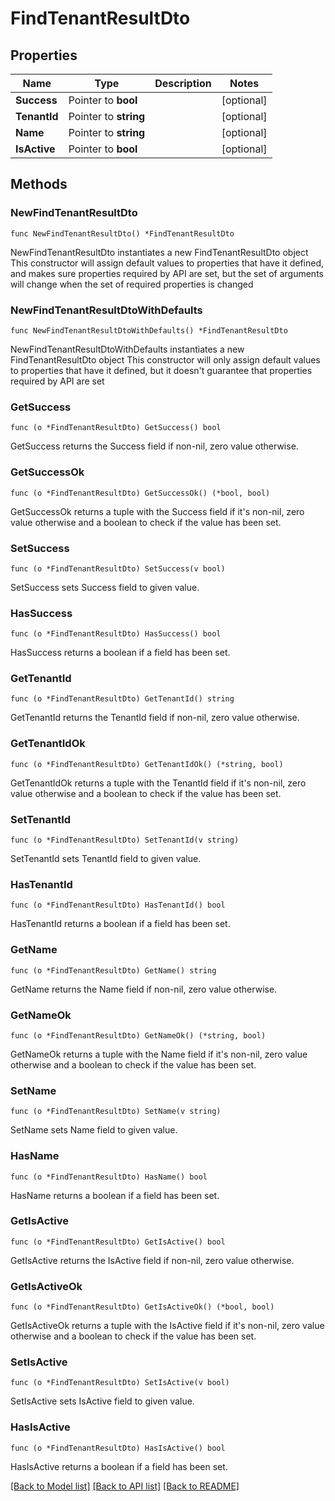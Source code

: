 # FindTenantResultDto

## Properties

Name | Type | Description | Notes
------------ | ------------- | ------------- | -------------
**Success** | Pointer to **bool** |  | [optional] 
**TenantId** | Pointer to **string** |  | [optional] 
**Name** | Pointer to **string** |  | [optional] 
**IsActive** | Pointer to **bool** |  | [optional] 

## Methods

### NewFindTenantResultDto

`func NewFindTenantResultDto() *FindTenantResultDto`

NewFindTenantResultDto instantiates a new FindTenantResultDto object
This constructor will assign default values to properties that have it defined,
and makes sure properties required by API are set, but the set of arguments
will change when the set of required properties is changed

### NewFindTenantResultDtoWithDefaults

`func NewFindTenantResultDtoWithDefaults() *FindTenantResultDto`

NewFindTenantResultDtoWithDefaults instantiates a new FindTenantResultDto object
This constructor will only assign default values to properties that have it defined,
but it doesn't guarantee that properties required by API are set

### GetSuccess

`func (o *FindTenantResultDto) GetSuccess() bool`

GetSuccess returns the Success field if non-nil, zero value otherwise.

### GetSuccessOk

`func (o *FindTenantResultDto) GetSuccessOk() (*bool, bool)`

GetSuccessOk returns a tuple with the Success field if it's non-nil, zero value otherwise
and a boolean to check if the value has been set.

### SetSuccess

`func (o *FindTenantResultDto) SetSuccess(v bool)`

SetSuccess sets Success field to given value.

### HasSuccess

`func (o *FindTenantResultDto) HasSuccess() bool`

HasSuccess returns a boolean if a field has been set.

### GetTenantId

`func (o *FindTenantResultDto) GetTenantId() string`

GetTenantId returns the TenantId field if non-nil, zero value otherwise.

### GetTenantIdOk

`func (o *FindTenantResultDto) GetTenantIdOk() (*string, bool)`

GetTenantIdOk returns a tuple with the TenantId field if it's non-nil, zero value otherwise
and a boolean to check if the value has been set.

### SetTenantId

`func (o *FindTenantResultDto) SetTenantId(v string)`

SetTenantId sets TenantId field to given value.

### HasTenantId

`func (o *FindTenantResultDto) HasTenantId() bool`

HasTenantId returns a boolean if a field has been set.

### GetName

`func (o *FindTenantResultDto) GetName() string`

GetName returns the Name field if non-nil, zero value otherwise.

### GetNameOk

`func (o *FindTenantResultDto) GetNameOk() (*string, bool)`

GetNameOk returns a tuple with the Name field if it's non-nil, zero value otherwise
and a boolean to check if the value has been set.

### SetName

`func (o *FindTenantResultDto) SetName(v string)`

SetName sets Name field to given value.

### HasName

`func (o *FindTenantResultDto) HasName() bool`

HasName returns a boolean if a field has been set.

### GetIsActive

`func (o *FindTenantResultDto) GetIsActive() bool`

GetIsActive returns the IsActive field if non-nil, zero value otherwise.

### GetIsActiveOk

`func (o *FindTenantResultDto) GetIsActiveOk() (*bool, bool)`

GetIsActiveOk returns a tuple with the IsActive field if it's non-nil, zero value otherwise
and a boolean to check if the value has been set.

### SetIsActive

`func (o *FindTenantResultDto) SetIsActive(v bool)`

SetIsActive sets IsActive field to given value.

### HasIsActive

`func (o *FindTenantResultDto) HasIsActive() bool`

HasIsActive returns a boolean if a field has been set.


[[Back to Model list]](../README.md#documentation-for-models) [[Back to API list]](../README.md#documentation-for-api-endpoints) [[Back to README]](../README.md)



